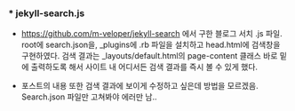 
### * jekyll-search.js

- <https://github.com/m-veloper/jekyll-search> 에서 구한 블로그 서치 .js 파일. root에 search.json을, \_plugins에 .rb 파일을 설치하고 head.html에 검색창을 구현하였다. 검색 결과는 \_layouts/default.html의 page-content 클래스 바로 밑에 출력하도록 해서 사이트 내 어디서든 검색 결과를 즉시 볼 수 있게 했다.

- 포스트의 내용 또한 검색 결과에 보이게 수정하고 싶은데 방법을 모르겠음. Search.json 파일만 고쳐봐야 에러만 남..
